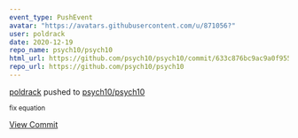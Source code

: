 ```yaml
---
event_type: PushEvent
avatar: "https://avatars.githubusercontent.com/u/871056?"
user: poldrack
date: 2020-12-19
repo_name: psych10/psych10
html_url: https://github.com/psych10/psych10/commit/633c876bc9ac9a0f955576419cb734a36c46e48d
repo_url: https://github.com/psych10/psych10
---
```


<a href='https://github.com/poldrack' target='_blank'>poldrack</a> pushed to <a href='https://github.com/psych10/psych10' target='_blank'>psych10/psych10</a>

<small>fix equation</small>

<a href='https://github.com/psych10/psych10/commit/633c876bc9ac9a0f955576419cb734a36c46e48d' target='_blank'>View Commit</a>